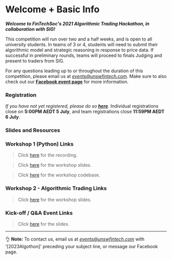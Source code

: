 # Welcome + Basic Info

**_Welcome to FinTechSoc's 2021 Algorithmic Trading Hackathon, in collaboration with SIG!_**

This competition will run over two and a half weeks, and is open to all university students. In teams of 3 or 4, students will need to submit their algorithmic model and strategic reasoning in response to price data. If successful in preliminary rounds, teams will proceed to finals Judging and present to traders from SIG.

For any questions leading up to or throughout the duration of this competition, please email us at *events@unswfintech.com*. Make sure to also check out our **[Facebook event page](https://fb.me/e/2z2DANFce)** for more information.

### **Registration**

_If you have not yet registered, please do so **[here](zhttps://forms.gle/vocK5MpcGVLHdvEL7)**._ Individual registrations close on **5:00PM AEDT 5 July**, and team registrations close **11:59PM AEDT 6 July**.

### **Slides and Resources**

### Workshop 1 (Python) Links

> Click [here](https://zoom.us/rec/share/sF8EVA8-_VaUEnGM-3ZoIgSbD5bYyGoW1TXnYD1U71-A0PHdR_8DU116lU2Ab5Qi.OhWS8Dh6lV2ibvC9) for the recording.

> Click [here](https://unsw-my.sharepoint.com/:p:/g/personal/z5363065_ad_unsw_edu_au/EU0JccsEvXpAqg_s6zTMS2MBR3nhdrKBAT9pcOBlouPE_g?rtime=DCx2B_5U2kg) for the workshop slides.

> Click [here](https://replit.com/@UNSW-Fintech-So/AlgothonWorkshop1-Overview#main.py) for the workshop codebase.

### Workshop 2 - Algorithmic Trading Links

> Click [here](https://drive.google.com/file/d/1qJPwl48jnsaiHP7QxfK7TlED60zx0UO2/view?usp=sharing) for the workshop slides.

### Kick-off / Q&A Event Links

> Click [here](https://drive.google.com/file/d/1G0wvL4JEmI67sesG6Sew-xuha0aIqR70/view?fbclid=IwAR2qx_o0H80EoLasI_0h7pxUlPSb4gmBrNBczCfZgeWARtuQhxkI1wlNmPI) for the slides.

---

👌 **Note:** To contact us, email us at *events@unswfintech.com* with '[2023Algothon]' preceding your subject line, or message our Facebook page.
